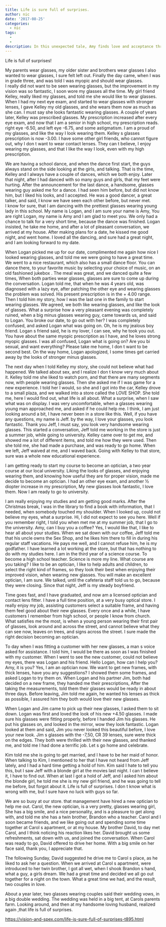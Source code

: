 ```yaml
---
title: Life is sure full of surprises.
author: nic
date: '2017-08-25'
categories:
  - nic
tags:
  - 
  - 
description: In this unexpected tale, Amy finds love and acceptance through her journey of embracing her glasses.
---
```

Life is full of surprises!

My parents wear glasses, my older sister and brothers wear glasses
I also wanted to wear glasses, I sure felt left out.
Finally the day came, when I was in grade three, and was told I was myopic and should wear glasses.  
I really did not want to be seen wearing glasses, but the improvement in my vision was so fantastic, 
I soon wore my glasses all the time.
My girl friend Kelley, really liked my glasses, and told me she would like to wear glasses. 
When I had my next eye exam, and started to wear glasses with stronger lenses, I gave Kelley my old 
glasses, and she wears them now as much as she can.
I must say she looks fantastic wearing glasses.
A couple of years later, Kelley was prescribed glasses.
My prescription increased after every eye exam, and now that I am a senior in high school, my prescription reads. right eye -6.50, and left eye -6.75, and some astigmatism.
I am a proud of my glasses, and like the way I look wearing them.
Kelley s glasses prescription is now -3.00.
I have some other girl friends, who cannot figure out, why I don t want to wear contact lenses.
They can t believe, I enjoy wearing my glasses, and that I like the way I look, even with my high prescription. 

We are having a school dance, and when the dance first start, the guys always stand on the side looking at the girls, and talking.
That is the time, Kelley and I always have a couple of dances, which we both enjoy. 
 Later that night, after I had danced with so many guys and girls, that my feet were hurting.
After the announcement for the last dance, a handsome, glasses wearing guy asked me for a dance.
I had seen him before, but did not know him, but I liked his looks, and I accepted.
He was a good dancer, a great talker, and said, I know we have seen each other before,  but never met.   
I know for sure, that I am dancing with the prettiest glasses wearing young lady in this school.
My name is Logan, and I am sure your name is Amy,
You are right Logan, my name is Amy and I am glad to meet you.
We only had a chance to talk for a very short time, because the dance was finished. 
Logan insisted, he take me home, and after a lot of pleasant conversation, we arrived at my house. 
After making plans for a date,  he kissed me good night, and went home.
I loved all the dancing, and sure had a great night, and I am looking forward to my date. 

When Logan picked me up for our date, complimented me again how nice I looked wearing glasses, and told me we were going to have a great time.
We went to a nice restaurant, which also has a small dance floor. 
You can dance there, to your favorite music by selecting your choice of music, on an old fashioned jukebox .
The meal was great, and we danced quite a few times,
When both parties wear glasses, glasses are sure to come up during the conversation.
Logan told me, that when he was 4 years old, was diagnosed with a lazy eye, after patching the other eye and wearing glasses the problem was solved.
His present prescription is in the + 4.00 range.
Then I told him my story,  how I was the last one in the family to start wearing glasses.
We agreed, we both like wearing glasses, and like the look of glasses. 
What a surprise how a very pleasant evening was completely ruined, when a big minus glasses wearing guy, came towards us, and said to Logan.
You broke our date, to go out with her?
I was completely confused, and asked Logan what was going on.
Oh, he is my jealous boy friend.
Logan s friend said, he is my lover, I can see, why he took you out.
You have about the same myopic prescription as I have, and he loves strong myopic glasses. 
I was all confused, Logan what is going on?
Are you bi sexual, and want everything?
Please take me home, I don t want to be second best.
On the way home, Logan apologized, I some times get carried away by the looks of stronger minus glasses.

The next day when I told Kelley my story, she could not believe what had happened. 
We talked about sex, and I realize I don t know very much about it.
Kelley told me she liked to watch porn, and that there are many segments now, with people wearing glasses.
Then she asked me if I was game for a new experience.
I told her I would, so she and I got into the car, 
Kelley drove to a small plaza, and we walked into a store called the LOVE SHOP.
She told me, here I would find out, what life is all about.
What a surprise, when I saw what was on display. 
I was very uncomfortable, when a glasses wearing young man approached me, and asked if he could help me.
I think, I am just looking around a bit, I have never been in a store like this.
Well, if you have any questions, my name is Jeff. by the way, I love your glasses, you look fantastic. 
Thank you Jeff, I must say, you look very handsome wearing glasses.
This started a conversation, Jeff told me working in the store is just a summer job, while going to university.
Kelley came over to get me, and showed me a lot of different items, and told me how they were used.
Then she told me, she had made a purchase, and was ready to go home.
When we left, Jeff waived at me, and I waved back.
Going with Kelley to that store, sure was a whole new educational experience.

I am getting ready to start my course to become an optician, a two year course at our local university.
Liking the looks of glasses, and enjoying wearing them, and knowing how useful they are for proper vision, made me decide to become an optician.
I had an other eye exam, and another ½ diopter increase in my prescription, 
My new glasses look fantastic, I love them.
Now I am ready to go to university.

I am really enjoying my studies and am getting good marks.
After the Christmas break, I was in the library to find a book with  information, that I needed, when somebody touched my shoulder.
When I looked up, could not believe my eyes, what a surprise.
Hi, I did not expect  to see you here.
Well if you remember right, I told you when met me at my summer job, that I go to the university.
Amy, can I buy you a coffee?
Yes, I would like that, I like to hear all about your studies.
When we sat down with our coffee, Jeff told me that his uncle owns the Sex Shop, and he likes him there to fill in during his regular staff vacations.
He pays me well, and I cannot refuse him, he is my godfather.
I have learned a lot working at the store, but that has nothing to do with my studies here.
I am in the third year of a science course. To become a high school teacher. 
Science is more my line.
What course are you taking?
I like to be an optician, I like to help adults and children, to select the right kind of frames, so they look their best when enjoying their improved vision, when wearing new glasses.
You will make an excellent optician, I am sure.
We talked, until the cafeteria staff told us to go, because they were closing.
Since that night, Jeff is my steady boyfriend.

Time goes fast, and I have graduated, and now am a licensed optician and contact lens fitter.
I have a full time position, at a very busy optical store.
I really enjoy my job, assisting customers select a suitable frame, and having them feel good about their new glasses.
Every once and a while, I have customers I remember from high school,  or people I know from church.
What satisfies me the most, is when a young person wearing their first pair of glasses,  look around and across the street, and cannot believe what they can see now, leaves on trees, and signs across the street. 
I sure made the right decision becoming an optician.

To day when I was fitting a customer with her new glasses, a man s voice asked for assistance.
I told him, I would be there as soon as I was finished with my customer. 
When I went to see the new customer, could not believe my eyes, there was Logan and his friend.
Hello Logan, how can I help you?
Amy, it is you?
Yes, I am an optician now.
We want to get new frames, with thick lenses, have you any suggestions?
I showed them some frames, and asked Logan to try them on.
When Logan and his partner Jim, both had decided on a new frame, they handed me their prescriptions,
After the taking the measurements, told them their glasses would be ready in about three days.
Before leaving, Jim told me again, he wanted his lenses as thick as possible, I assured him they both would love their new glasses.

When Logan and Jim came to pick up their new glasses, I asked them to sit down.
Logan was first and loved the look of his new +4.50 glasses.
I made sure his glasses were fitting properly, before I handed Jim his glasses.
He put his glasses on, and looked in the mirror, wow they look fantastic.
Logan looked at them and said, Jim you never looked this beautiful before, I love your new look.
Jim s glasses with the -7,50, CR 39 lenses, sure were thick on the edges.
They both were thrilled with their new glasses, and thanked me, and told me I had done a terrific job.
Let s go home and celebrate.

Kim told me she is going to get married, and I have to be her maid of honor.
When talking to Kim, I mentioned to her that I have not heard from Jeff lately, and I had a hard time getting a hold of him.
Kim said I hate to tell you this, but I saw Jeff with a blonde girl at the movies last night.
I can t believe it, I have to find out.
When at last I got a hold of Jeff, and I asked him about the blonde girl, he told me she is my new girl friend, and he was going to tell me before, but forgot about it.
Life is full of surprises.
I don t know what is wrong with me, but I sure have no luck with guys so far.

We are so busy at our store. that management have hired a new optician to help me out.
Carol, the new optician, is a very pretty, glasses wearing girl,
She has a big smile, and a nice personality, and is a pleasure to get along with, and told me she has a twin brother, Brandon who a teacher.
Carol and I soon became friends, and we like going out and spending some time together at Carol s apartment, or at my house.
My brother David, to day met Carol, and I think noticing his reaction likes her.
David brought us some refreshments, sat down with us, and joined the conversation.
When Carol was ready to go,  David offered to drive her home.
With a big smile on her face said, thank you, I appreciate that.

The following Sunday, David suggested he drive me to Carol s place, as he liked to ask her a question.
When we arrived at Carol s  apartment, were introduced to her twin brother,
I got all wet, when I shook Brandon s hand, what a guy, a girls dream.
We had a great time and decided we all go out together for a night on the town.
What a great time we had, and the result, two couples in love.

About a year later, two glasses wearing couples said their wedding vows, in a big double wedding.
The wedding was held in a big tent, at Carols parents farm.
Looking around, and then at my handsome loving husband, realized again ,that life is full of surprises.

https://vision-and-spex.com/life-is-sure-full-of-surprises-t895.html
